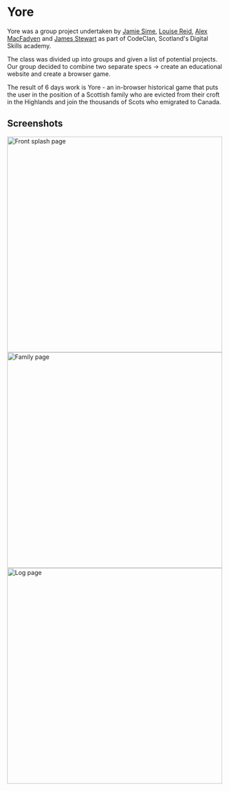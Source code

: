 # Yore

Yore was a group project undertaken by [Jamie Sime](https://github.com/jamiesime), [Louise Reid](https://github.com/LouiseReid), [Alex MacFadyen](https://github.com/AMacFadyen) and [James Stewart](https://github.com/ShetlandJ) as part of CodeClan, Scotland's Digital Skills academy.

The class was divided up into groups and given a list of potential projects. Our group decided to combine two separate specs -> create an educational website and create a browser game.

The result of 6 days work is Yore - an in-browser historical game that puts the user in the position of a Scottish family who are evicted from their croft in the Highlands and join the thousands of Scots who emigrated to Canada.

## Screenshots

<img src="https://i.imgur.com/Uppxxux.jpg" alt="Front splash page" width="500px" />

<img src="https://i.imgur.com/Xwh0nvJ.png" alt="Family page" width="500px" />

<img src="https://i.imgur.com/ojfXeyR.png" alt="Log page" width="500px" />
